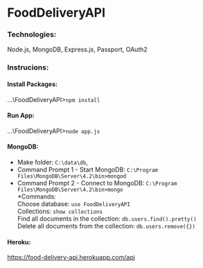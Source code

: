 # FoodDeliveryAPI   

### Technologies:   
Node.js, MongoDB, Express.js, Passport, OAuth2   
     
### Instrucions:
#### Install Packages:   
...\FoodDeliveryAPI>`npm install`   
#### Run App:   
...\FoodDeliveryAPI>`node app.js`
#### MongoDB:      
 - Make folder: `C:\data\db`,     
 - Command Prompt 1 - Start MongoDB: `C:\Program Files\MongoDB\Server\4.2\bin>mongod`    
 - Command Prompt 2 - Connect to MongoDB: `C:\Program Files\MongoDB\Server\4.2\bin>mongo`     
 *Commands:     
 Choose database: `use FoodDeliveryAPI`     
 Collections: `show collections`     
 Find all documents in the collection: `db.users.find().pretty()`      
 Delete all documents from the collection: `db.users.remove({})`   
#### Heroku:   
https://food-delivery-api.herokuapp.com/api   
   
